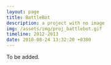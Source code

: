```yaml
---
layout: page
title: BattleBot
description: a project with no image
img: /assets/img/proj_battlebot.gif
timeline: 2012-2013
date: 2018-08-24 13:32:20 +0300
---
```

To be added.